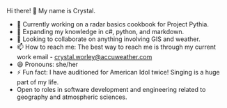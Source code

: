 Hi there! 👋 My name is Crystal. 
- 🔭 Currently working on a radar basics cookbook for Project Pythia.
- 🌱 Expanding my knowledge in c#, python, and markdown.
- 👯 Looking to collaborate on anything involving GIS and weather.
- 📫 How to reach me: The best way to reach me is through my current work email - crystal.worley@accuweather.com
- 😄 Pronouns: she/her
- ⚡ Fun fact: I have auditioned for American Idol twice! Singing is a huge part of my life.
- Open to roles in software development and engineering related to geography and atmospheric sciences.
